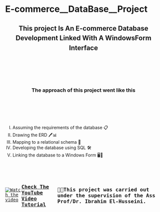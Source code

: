 #                                                         E-commerce__DataBase__Project


<h2 style="text-align: center; line-height: 1.5;">
  This project Is An E-commerce Database Development Linked With A WindowsForm Interface
</h2> 

<div style="display: flex; justify-content: center; align-items: center; height: 200px; text-align: center;">
  <h3>
    The approach of this project went like this
  </h3>
</div>

<ol style="list-style-type: upper-roman;">
  <li>Assuming the requirements of the database 📋</li>
  <li>Drawing the ERD 🖊️📊</li>
  <li> Mapping to a relational schema 🔄</li>
  <li>Developing the database using SQL 🛠️</li>
  <li> Linking the database to a Windows Form 🖥️🔗</li>
</ol>

<div style="display: flex; justify-content: center; align-items: center; height: 200px; font-family: 'academy', monospace;">
  
    
[![Watch the video](https://img.youtube.com/vi/w0yvBtXohFo/maxresdefault.jpg)](https://youtu.be/w0yvBtXohFo)

### [Check The YouTube Video Tutorial](https://youtu.be/w0yvBtXohFo)
<h3>
    👨‍🏫This project was carried out under the supervision of the Ass Prof/Dr. Ibrahim El-Husseini.
  </h3>
</div>

